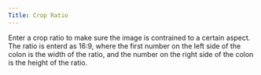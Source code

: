 ```yaml
---
Title: Crop Ratio
---
```


Enter a crop ratio to make sure the image is contrained to a certain aspect. The ratio is enterd as 16:9, where the first number on the left side of the colon is the width of the ratio, and the number on the right side of the colon is the height of the ratio.
